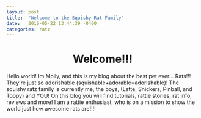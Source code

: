 ```yaml
---
layout: post
title:  "Welcome to the Squishy Rat Family"
date:   2016-05-22 13:44:39 -0400
categories: ratz
---
```


<center><h1>Welcome!!!</h1></center>

Hello world! Im Molly, and this is my blog about the best pet ever... Rats!!! They're just so adorishable (squishable+adorable=adorishable)! 
The squishy ratz family is currently me, the boys, (Latte, Snickers, Pinball, and Toopy) and YOU! 
On this blog you will find tutorials, rattie stories, rat info, reviews and more! I am a rattie enthusiast, who is on a mission 
to show the world just how awesome rats are!!!!